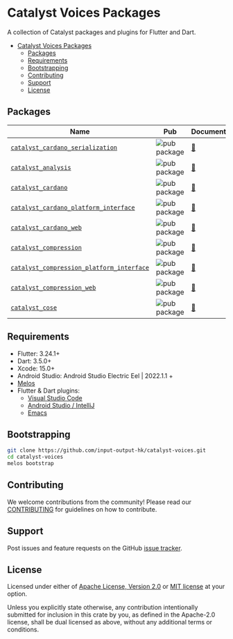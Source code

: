 # Catalyst Voices Packages

A collection of Catalyst packages and plugins for Flutter and Dart.

* [Catalyst Voices Packages](#catalyst-voices-packages)
  * [Packages](#packages)
  * [Requirements](#requirements)
  * [Bootstrapping](#bootstrapping)
  * [Contributing](#contributing)
  * [Support](#support)
  * [License](#license)

## Packages

| Name | Pub | Documentation | Android | iOS | Web | macOS | Windows | Linux |
|--------|-----|---------------| ------- |-----|-------|-----|---------|-------|
| [`catalyst_cardano_serialization`](catalyst_cardano_serialization) | ![pub package](https://img.shields.io/pub/v/catalyst_cardano_serialization.svg) | [📖](https://pub.dev/documentation/catalyst_cardano_serialization/latest/catalyst_cardano_serialization/catalyst_cardano_serialization-library.html) | ✔️ | ✔️ | ✔️ | ✔️ | ✔️ | ✔️ |
| [`catalyst_analysis`](catalyst_analysis) | ![pub package](https://img.shields.io/pub/v/catalyst_analysis.svg) | [📖](https://pub.dev/documentation/catalyst_analysis/latest/) | ✔️ | ✔️ | ✔️ | ✔️ | ✔️ | ✔️ |
| [`catalyst_cardano`](catalyst_cardano/catalyst_cardano) | ![pub package](https://img.shields.io/pub/v/catalyst_cardano.svg) | [📖](https://pub.dev/documentation/catalyst_cardano/latest/catalyst_cardano/catalyst_cardano-library.html) | N/A | N/A | ✔️ | N/A | N/A | N/A |
| [`catalyst_cardano_platform_interface`](catalyst_cardano/catalyst_cardano_platform_interface) | ![pub package](https://img.shields.io/pub/v/catalyst_cardano_platform_interface.svg) | [📖](https://pub.dev/documentation/catalyst_cardano_platform_interface/latest/catalyst_cardano_platform_interface/catalyst_cardano_platform_interface-library.html) | ✔️ | ✔️ | ✔️ | ✔️ | ✔️ | ✔️ |
| [`catalyst_cardano_web`](catalyst_cardano/catalyst_cardano_web) | ![pub package](https://img.shields.io/pub/v/catalyst_cardano_web.svg) | [📖](https://pub.dev/documentation/catalyst_cardano_web/latest/catalyst_cardano_web/catalyst_cardano_web-library.html) | N/A | N/A | ✔️ | N/A | N/A | N/A |
| [`catalyst_compression`](catalyst_compression/catalyst_compression) | ![pub package](https://img.shields.io/pub/v/catalyst_compression.svg) | [📖](https://pub.dev/documentation/catalyst_compression/latest/catalyst_compression/catalyst_compression-library.html) | N/A | N/A | ✔️ | N/A | N/A | N/A |
| [`catalyst_compression_platform_interface`](catalyst_compression/catalyst_compression_platform_interface) | ![pub package](https://img.shields.io/pub/v/catalyst_compression_platform_interface.svg) | [📖](https://pub.dev/documentation/catalyst_compression_platform_interface/latest/catalyst_compression_platform_interface/catalyst_compression_platform_interface-library.html) | ✔️ | ✔️ | ✔️ | ✔️ | ✔️ | ✔️ |
| [`catalyst_compression_web`](catalyst_compression/catalyst_compression_web) | ![pub package](https://img.shields.io/pub/v/catalyst_compression_web.svg) | [📖](https://pub.dev/documentation/catalyst_compression_web/latest/catalyst_compression_web/catalyst_compression_web-library.html) | N/A | N/A | ✔️ | N/A | N/A | N/A |
| [`catalyst_cose`](catalyst_cose) | ![pub package](https://img.shields.io/pub/v/catalyst_cose.svg) | [📖](https://pub.dev/documentation/catalyst_cose/latest/catalyst_cose/catalyst_cose-library.html) | ✔️ | ✔️ | ✔️ | ✔️ | ✔️ | ✔️ |

## Requirements

* Flutter: 3.24.1+
* Dart: 3.5.0+
* Xcode: 15.0+
* Android Studio: Android Studio Electric Eel | 2022.1.1 +
* [Melos](https://melos.invertase.dev)
* Flutter & Dart plugins:
  * [Visual Studio Code](https://flutter.dev/docs/get-started/editor?tab=vscode)
  * [Android Studio / IntelliJ](https://flutter.dev/docs/get-started/editor?tab=androidstudio)
  * [Emacs](https://docs.flutter.dev/get-started/editor?tab=emacs)

## Bootstrapping

```sh
git clone https://github.com/input-output-hk/catalyst-voices.git
cd catalyst-voices
melos bootstrap
```

## Contributing

We welcome contributions from the community!
Please read our [CONTRIBUTING](https://github.com/input-output-hk/catalyst-voices/blob/main/CONTRIBUTING.md)
for guidelines on how to contribute.

## Support

Post issues and feature requests on the GitHub [issue tracker](https://github.com/input-output-hk/catalyst-voices/issues).

## License

Licensed under either of [Apache License, Version 2.0](https://github.com/input-output-hk/catalyst-voices/blob/main/LICENSE-APACHE)
or [MIT license](https://github.com/input-output-hk/catalyst-voices/blob/main/LICENSE-MIT) at your option.

Unless you explicitly state otherwise, any contribution intentionally submitted
for inclusion in this crate by you, as defined in the Apache-2.0 license, shall
be dual licensed as above, without any additional terms or conditions.
